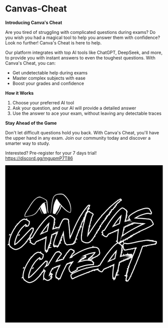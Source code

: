 # Canvas-Cheat

**Introducing Canva's Cheat**

Are you tired of struggling with complicated questions during exams? Do you wish you had a magical tool to help you answer them with confidence? Look no further! Canva's Cheat is here to help.

Our platform integrates with top AI tools like ChatGPT, DeepSeek, and more, to provide you with instant answers to even the toughest questions. With Canva's Cheat, you can:

* Get undetectable help during exams
* Master complex subjects with ease
* Boost your grades and confidence

**How it Works**

1. Choose your preferred AI tool
2. Ask your question, and our AI will provide a detailed answer 
3. Use the answer to ace your exam, without leaving any detectable traces

**Stay Ahead of the Game**

Don't let difficult questions hold you back. With Canva's Cheat, you'll have the upper hand in any exam. Join our community today and discover a smarter way to study.

Interested? Pre-register for your 7 days trial! 
https://discord.gg/mgupmP7T86

![Autobump](https://github.com/Zectxr/Canvas-Cheat/blob/main/CANVAS.png)
